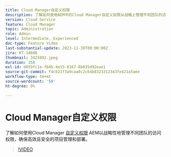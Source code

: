 ```yaml
---
title: Cloud Manager自定义权限
description: 了解如何使用AEM中的Cloud Manager自定义权限从战略上管理不同团队的访问权限，确保高效安全的项目管理和部署。
version: Cloud Service
feature: Cloud Manager
topic: Administration
role: Admin
level: Intermediate, Experienced
doc-type: Feature Video
last-substantial-update: 2023-11-30T00:00:00Z
jira: KT-14608
thumbnail: 3425892.jpeg
duration: 358
exl-id: d659fc1e-fb4b-4e15-8167-8b035d92eae1
source-git-commit: f4c621f3a9caa8c2c64b8323312343fe421a5aee
workflow-type: tm+mt
source-wordcount: '59'
ht-degree: 0%

---
```


# Cloud Manager自定义权限

了解如何使用Cloud Manager [自定义权限](https://experienceleague.adobe.com/docs/experience-manager-cloud-manager/content/requirements/custom-permissions.html) AEM以战略性地管理不同团队的访问权限，确保高效且安全的项目管理和部署。

>[!VIDEO](https://video.tv.adobe.com/v/3425892/?learn=on)

